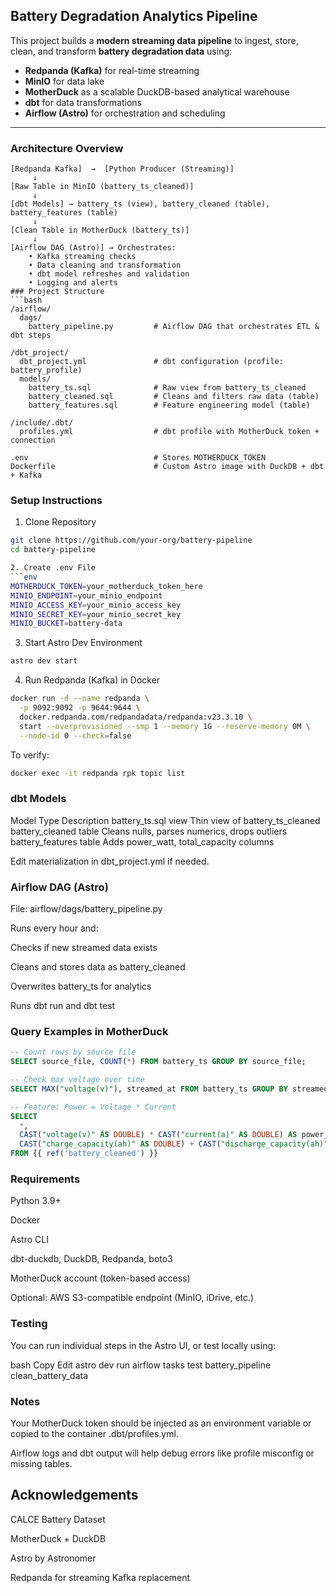 ## Battery Degradation Analytics Pipeline

This project builds a **modern streaming data pipeline** to ingest, store, clean, and transform **battery degradation data** using:

- **Redpanda (Kafka)** for real-time streaming
- **MinIO** for data lake
- **MotherDuck** as a scalable DuckDB-based analytical warehouse
- **dbt** for data transformations
- **Airflow (Astro)** for orchestration and scheduling

---

###  Architecture Overview

```plaintext
[Redpanda Kafka]  →  [Python Producer (Streaming)]  
     ↓
[Raw Table in MinIO (battery_ts_cleaned)]
     ↓
[dbt Models] → battery_ts (view), battery_cleaned (table), battery_features (table)
     ↓
[Clean Table in MotherDuck (battery_ts)]
     ↓
[Airflow DAG (Astro)] → Orchestrates:
    • Kafka streaming checks
    • Data cleaning and transformation
    • dbt model refreshes and validation
    • Logging and alerts
### Project Structure
```bash
/airflow/
  dags/
    battery_pipeline.py         # Airflow DAG that orchestrates ETL & dbt steps

/dbt_project/
  dbt_project.yml               # dbt configuration (profile: battery_profile)
  models/
    battery_ts.sql              # Raw view from battery_ts_cleaned
    battery_cleaned.sql         # Cleans and filters raw data (table)
    battery_features.sql        # Feature engineering model (table)

/include/.dbt/
  profiles.yml                  # dbt profile with MotherDuck token + connection

.env                            # Stores MOTHERDUCK_TOKEN
Dockerfile                      # Custom Astro image with DuckDB + dbt + Kafka
```

### Setup Instructions
1. Clone Repository
```bash
git clone https://github.com/your-org/battery-pipeline
cd battery-pipeline

2. Create .env File
```env
MOTHERDUCK_TOKEN=your_motherduck_token_here
MINIO_ENDPOINT=your_minio_endpoint
MINIO_ACCESS_KEY=your_minio_access_key
MINIO_SECRET_KEY=your_minio_secret_key
MINIO_BUCKET=battery-data
```

3. Start Astro Dev Environment
```bash
astro dev start
```

4. Run Redpanda (Kafka) in Docker
```bash
docker run -d --name redpanda \
  -p 9092:9092 -p 9644:9644 \
  docker.redpanda.com/redpandadata/redpanda:v23.3.10 \
  start --overprovisioned --smp 1 --memory 1G --reserve-memory 0M \
  --node-id 0 --check=false
```

To verify:

```bash
docker exec -it redpanda rpk topic list
```

### dbt Models
Model	Type	Description
battery_ts.sql	view	Thin view of battery_ts_cleaned
battery_cleaned	table	Cleans nulls, parses numerics, drops outliers
battery_features	table	Adds power_watt, total_capacity columns

Edit materialization in dbt_project.yml if needed.

### Airflow DAG (Astro)
File: airflow/dags/battery_pipeline.py

Runs every hour and:

Checks if new streamed data exists

Cleans and stores data as battery_cleaned

Overwrites battery_ts for analytics

Runs dbt run and dbt test

### Query Examples in MotherDuck
```sql
-- Count rows by source file
SELECT source_file, COUNT(*) FROM battery_ts GROUP BY source_file;

-- Check max voltage over time
SELECT MAX("voltage(v)"), streamed_at FROM battery_ts GROUP BY streamed_at ORDER BY streamed_at DESC;

-- Feature: Power = Voltage * Current
SELECT
  *,
  CAST("voltage(v)" AS DOUBLE) * CAST("current(a)" AS DOUBLE) AS power_watt,
  CAST("charge_capacity(ah)" AS DOUBLE) + CAST("discharge_capacity(ah)" AS DOUBLE) AS total_capacity
FROM {{ ref('battery_cleaned') }}
```

### Requirements
Python 3.9+

Docker

Astro CLI

dbt-duckdb, DuckDB, Redpanda, boto3

MotherDuck account (token-based access)

Optional: AWS S3-compatible endpoint (MinIO, iDrive, etc.)

### Testing
You can run individual steps in the Astro UI, or test locally using:

bash
Copy
Edit
astro dev run airflow tasks test battery_pipeline clean_battery_data <timestamp>
### Notes
Your MotherDuck token should be injected as an environment variable or copied to the container .dbt/profiles.yml.

Airflow logs and dbt output will help debug errors like profile misconfig or missing tables.

## Acknowledgements
CALCE Battery Dataset

MotherDuck + DuckDB

Astro by Astronomer

Redpanda for streaming Kafka replacement

